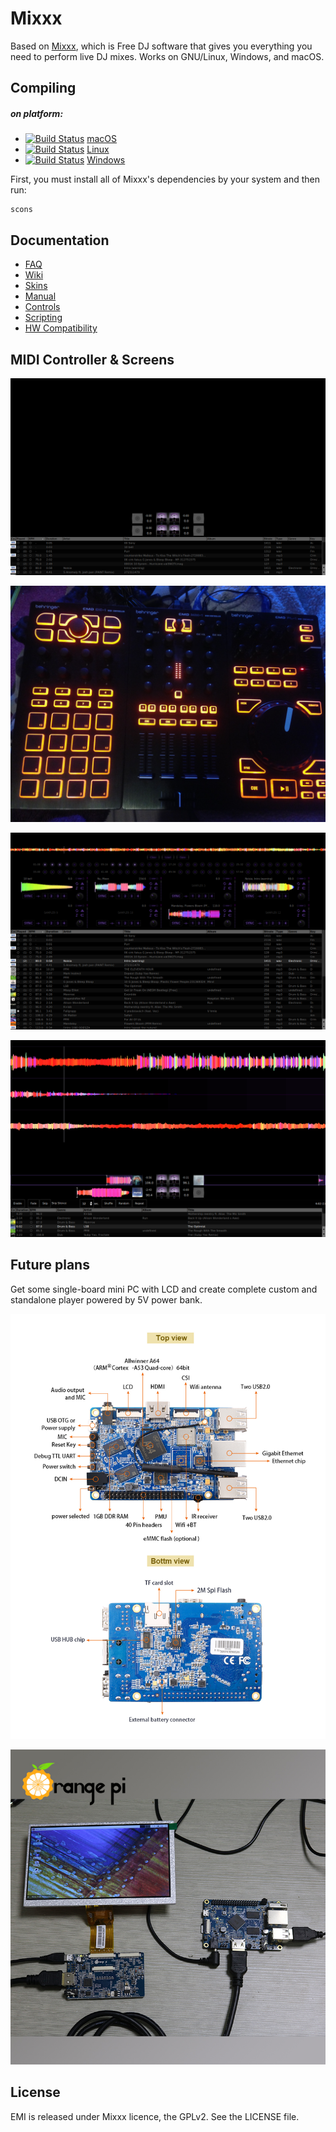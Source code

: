 # Mixxx

Based on [Mixxx](https://mixxx.org "Mixxx"), which is Free DJ software that gives you everything you need to perform live DJ mixes. Works on GNU/Linux, Windows, and macOS.


## Compiling

##### on platform:

- [![Build Status](https://travis-ci.org/mixxxdj/mixxx.svg)](https://mixxx.org/wiki/doku.php/compiling_on_os_x) [macOS](https://mixxx.org/wiki/doku.php/compiling_on_os_x "macOS")
- [![Build Status](https://travis-ci.org/mixxxdj/mixxx.svg)](https://mixxx.org/wiki/doku.php/compiling_on_linux) [Linux](https://mixxx.org/wiki/doku.php/compiling_on_linux"[Linux]")
- [![Build Status](https://travis-ci.org/mixxxdj/mixxx.svg)](https://mixxx.org/wiki/doku.php/compiling_on_windows) [Windows](https://mixxx.org/wiki/doku.php/compiling_on_windows "Windows")

First, you must install all of Mixxx's dependencies by your system and then run:

```shell
scons
```


## Documentation

- [FAQ](http://https://mixxx.org/wiki/doku.php/faq "FAQ")
- [Wiki](https://www.mixxx.org/wiki/doku.phphttp:// "Wiki")
- [Skins](https://mixxx.org/wiki/doku.php/creating_skins "Skins")
- [Manual](https://github.com/brokengdnb/emi/blob/master/Mixxx-Manual.pdf "Manual")
- [Controls](https://mixxx.org/wiki/doku.php/mixxxcontrols "Controls")
- [Scripting](https://mixxx.org/wiki/doku.php/midi_scripting "Scripting")
- [HW Compatibility](https://mixxx.org/wiki/doku.php/hardware_compatibility "HW Compatibility")

## MIDI Controller & Screens

[![preview1](https://github.com/brokengdnb/emi/blob/master/01.png?raw=true "preview1")](https://github.com/brokengdnb/emi/blob/master/01.png?raw=true "preview1")

[![preview](https://github.com/brokengdnb/emi/blob/master/02.jpg?raw=true "preview")](https://github.com/brokengdnb/emi/blob/master/02.jpg?raw=true "preview")

[![preview2](https://github.com/brokengdnb/emi/blob/master/03.png?raw=true "preview2")](https://github.com/brokengdnb/emi/blob/master/03.png?raw=true "preview2")

[![preview3](https://github.com/brokengdnb/emi/blob/master/05.png?raw=true "preview3")](https://github.com/brokengdnb/emi/blob/master/05.png?raw=true "preview3")

## Future plans

Get some single-board mini PC with LCD and create complete custom and standalone player powered by 5V power bank.

[![board](https://github.com/brokengdnb/emi/blob/master/board.jpg?raw=true "board")](https://github.com/brokengdnb/emi/blob/master/board.jpg?raw=true "board")

[![lcd](https://github.com/brokengdnb/emi/blob/master/lcd.jpg?raw=true "lcd")](https://github.com/brokengdnb/emi/blob/master/lcd.jpg?raw=true "lcd")


## License

EMI is released under Mixxx licence, the GPLv2. See the LICENSE file.